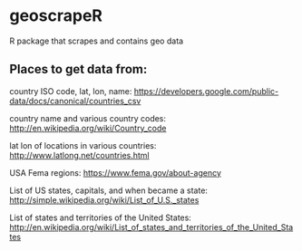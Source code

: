 # geoscrapeR
R package that scrapes and contains geo data


## Places to get data from:

country ISO code, lat, lon, name:
https://developers.google.com/public-data/docs/canonical/countries_csv

country name and various country codes:
http://en.wikipedia.org/wiki/Country_code

lat lon of locations in various countries:
http://www.latlong.net/countries.html

USA Fema regions:
https://www.fema.gov/about-agency

List of US states, capitals, and when became a state:
http://simple.wikipedia.org/wiki/List_of_U.S._states

List of states and territories of the United States:
http://en.wikipedia.org/wiki/List_of_states_and_territories_of_the_United_States

